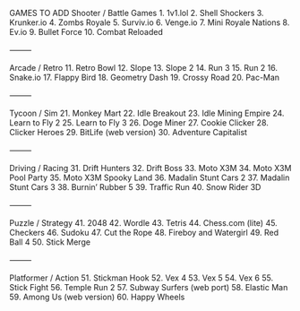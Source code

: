 GAMES TO ADD
Shooter / Battle Games
	1.	1v1.lol
	2.	Shell Shockers
	3.	Krunker.io
	4.	Zombs Royale
	5.	Surviv.io
	6.	Venge.io
	7.	Mini Royale Nations
	8.	Ev.io
	9.	Bullet Force
	10.	Combat Reloaded

⸻

Arcade / Retro
	11.	Retro Bowl
	12.	Slope
	13.	Slope 2
	14.	Run 3
	15.	Run 2
	16.	Snake.io
	17.	Flappy Bird
	18.	Geometry Dash
	19.	Crossy Road
	20.	Pac-Man

⸻

Tycoon / Sim
	21.	Monkey Mart
	22.	Idle Breakout
	23.	Idle Mining Empire
	24.	Learn to Fly 2
	25.	Learn to Fly 3
	26.	Doge Miner
	27.	Cookie Clicker
	28.	Clicker Heroes
	29.	BitLife (web version)
	30.	Adventure Capitalist

⸻

Driving / Racing
	31.	Drift Hunters
	32.	Drift Boss
	33.	Moto X3M
	34.	Moto X3M Pool Party
	35.	Moto X3M Spooky Land
	36.	Madalin Stunt Cars 2
	37.	Madalin Stunt Cars 3
	38.	Burnin’ Rubber 5
	39.	Traffic Run
	40.	Snow Rider 3D

⸻

Puzzle / Strategy
	41.	2048
	42.	Wordle
	43.	Tetris
	44.	Chess.com (lite)
	45.	Checkers
	46.	Sudoku
	47.	Cut the Rope
	48.	Fireboy and Watergirl
	49.	Red Ball 4
	50.	Stick Merge

⸻

Platformer / Action
	51.	Stickman Hook
	52.	Vex 4
	53.	Vex 5
	54.	Vex 6
	55.	Stick Fight
	56.	Temple Run 2
	57.	Subway Surfers (web port)
	58.	Elastic Man
	59.	Among Us (web version)
	60.	Happy Wheels
